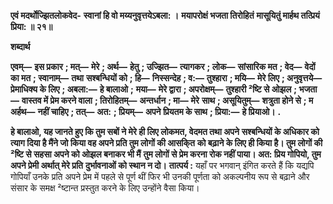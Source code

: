 **एवं मदर्थोज्झितलोकवेद-** **स्वानां हि वो मय्यनुवृत्तयेऽबला: ।** **मयापरोक्षं भजता तिरोहितं** **मासूयितुं मार्हथ तत्प्रियं प्रिया: ॥ २१॥** 

**शब्दार्थ** 

**एवम्—** **इस प्रकार** **; मत्—** **मेरे** **; अर्थ—** **हेतु** **; उज्झित—** **त्यागकर** **; लोक—** **सांसारिक मत** **; वेद—** **वेदों का मत** **; स्वानाम्—** **तथा** **सश्बन्धियों को** **; हि—** **निस्सन्देह** **; व:—** **तुश्हारा** **; मयि—** **मेरे लिए** **; अनुवृत्तये—** **प्रेमाधिक्य के लिए** **; अबला:—** **हे बालाओ** **;** **मया—** **मेरे द्वारा** **; अपरोक्षम्—** **तुश्हारी ²ष्टि से ओझल** **; भजता—** **वास्तव में प्रेम करने वाला** **; तिरोहितम्—** **अन्तर्धान** **; मा—** **मेरे** **साथ** **; असूयितुम्—** **शत्रुता होने से** **; म अर्हथ—** **नहीं चाहिए** **; तत्—** **अत:** **; प्रियम्—** **अपने प्रियतम के साथ** **; प्रिया:—** **हे प्रियाओ।** **.** 

**हे बालाओ, यह जानते हुए कि तुम सबों ने मेरे ही लिए लोकमत, वेदमत तथा अपने** **सश्बन्धियों के अधिकार को त्याग दिया है मैंने जो किया वह अपने प्रति तुम लोगों की आसकि्त** **को बढ़ाने के लिए ही किया है। तुम लोगों की ²ष्टि से सहसा अपने को ओझल बनाकर भी मैं** **तुम लोगों से प्रेम करना रोक नहीं पाया। अत: प्रिय गोपियो, तुम अपने प्रेमी अर्थात् मेरे प्रति** **दुर्भावनाओं को स्थान न दो।** **तात्पर्य :** यहाँ पर भगवान् इंगित करते हैं कि यद्यपि गोपियाँ उनके प्रति अपने प्रेम में पहले से पूर्ण थीं फिर भी उनकी पूर्णता को अकल्पनीय रूप से बढ़ाने और संसार के समक्ष ²ष्टान्त प्रस्तुत करने के लिए उन्होंने वैसा किया।  